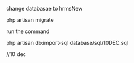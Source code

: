 <!-- join date < search date 
current rank date < serach date s   


ပညာအရည်အချင်း အမျိုးအစား 
တွင် diploma


ပညာအရည်အချင်း -EGTI(MP)

ခင်ပွန်း/ဇနီး  -- just select -->



change databasae to hrmsNew 

php artisan migrate   


run the command  

php artisan db:import-sql database/sql/10DEC.sql 

//10 dec 